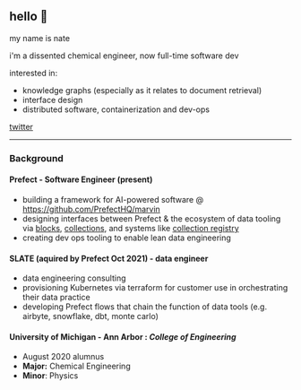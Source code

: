 ## hello 👋 
my name is nate

i'm a dissented chemical engineer, now full-time software dev

interested in:
- knowledge graphs (especially as it relates to document retrieval)
- interface design
- distributed software, containerization and dev-ops

[twitter](https://twitter.com/Nathan_Nowack)

---

### Background

#### Prefect - Software Engineer (present)
- building a framework for AI-powered software @ https://github.com/PrefectHQ/marvin
- designing interfaces between Prefect & the ecosystem of data tooling via [blocks](https://docs.prefect.io/concepts/blocks/), [collections](https://docs.prefect.io/collections/catalog/), and systems like [collection registry](https://github.com/PrefectHQ/prefect-collection-registry)
- creating dev ops tooling to enable lean data engineering

#### SLATE (aquired by Prefect Oct 2021) - data engineer
- data engineering consulting
- provisioning Kubernetes via terraform for customer use in orchestrating their data practice
- developing Prefect flows that chain the function of data tools (e.g. airbyte, snowflake, dbt, monte carlo) 

#### University of Michigan - Ann Arbor :  *College of Engineering*
-  August 2020 alumnus
- **Major:** Chemical Engineering
- **Minor**: Physics
